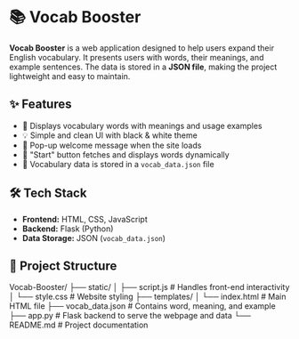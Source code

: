 # 📚 Vocab Booster

**Vocab Booster** is a web application designed to help users expand their English vocabulary. It presents users with words, their meanings, and example sentences. The data is stored in a **JSON file**, making the project lightweight and easy to maintain.

## ✨ Features

- 🧠 Displays vocabulary words with meanings and usage examples
- 💡 Simple and clean UI with black & white theme
- 📩 Pop-up welcome message when the site loads
- 🎯 "Start" button fetches and displays words dynamically
- 📂 Vocabulary data is stored in a `vocab_data.json` file

## 🛠️ Tech Stack

- **Frontend:** HTML, CSS, JavaScript
- **Backend:** Flask (Python)
- **Data Storage:** JSON (`vocab_data.json`)

## 📁 Project Structure
Vocab-Booster/
├── static/
│ ├── script.js # Handles front-end interactivity
│ └── style.css # Website styling
├── templates/
│ └── index.html # Main HTML file
├── vocab_data.json # Contains word, meaning, and example
├── app.py # Flask backend to serve the webpage and data
└── README.md # Project documentation